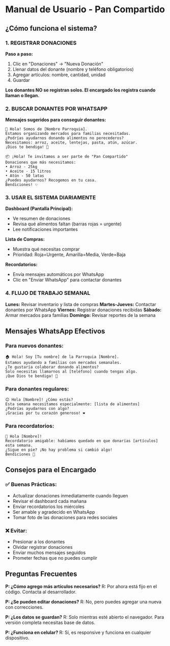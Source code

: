 # Manual de Usuario - Pan Compartido

## ¿Cómo funciona el sistema?

### 1. REGISTRAR DONACIONES
**Paso a paso:**
1. Clic en "Donaciones" → "Nueva Donación"
2. Llenar datos del donante (nombre y teléfono obligatorios)
3. Agregar artículos: nombre, cantidad, unidad
4. Guardar

**Los donantes NO se registran solos. El encargado los registra cuando llaman o llegan.**

### 2. BUSCAR DONANTES POR WHATSAPP
**Mensajes sugeridos para conseguir donantes:**

```
🙏 Hola! Somos de [Nombre Parroquia]. 
Estamos organizando mercados para familias necesitadas.
¿Podrías ayudarnos donando alimentos no perecederos?
Necesitamos: arroz, aceite, lentejas, pasta, atún, azúcar.
¡Dios te bendiga! 🙏
```

```
📦 ¡Hola! Te invitamos a ser parte de "Pan Compartido"
Donaciones que más necesitamos:
• Arroz - 25kg
• Aceite - 15 litros  
• Atún - 50 latas
¿Puedes ayudarnos? Recogemos en tu casa.
Bendiciones! ✨
```

### 3. USAR EL SISTEMA DIARIAMENTE

**Dashboard (Pantalla Principal):**
- Ve resumen de donaciones
- Revisa qué alimentos faltan (barras rojas = urgente)
- Lee notificaciones importantes

**Lista de Compras:**
- Muestra qué necesitas comprar
- Prioridad: Roja=Urgente, Amarilla=Media, Verde=Baja

**Recordatorios:**
- Envía mensajes automáticos por WhatsApp
- Clic en "Enviar WhatsApp" para contactar donantes

### 4. FLUJO DE TRABAJO SEMANAL

**Lunes:** Revisar inventario y lista de compras
**Martes-Jueves:** Contactar donantes por WhatsApp
**Viernes:** Registrar donaciones recibidas
**Sábado:** Armar mercados para familias
**Domingo:** Revisar reportes de la semana

## Mensajes WhatsApp Efectivos

### Para nuevos donantes:
```
🏠 Hola! Soy [Tu nombre] de la Parroquia [Nombre].
Estamos ayudando a familias con mercados semanales.
¿Te gustaría colaborar donando alimentos?
Solo necesitas llamarnos al [teléfono] cuando tengas algo.
¡Que Dios te bendiga! 🙏
```

### Para donantes regulares:
```
😊 Hola [Nombre]! ¿Cómo estás?
Esta semana necesitamos especialmente: [lista de alimentos]
¿Podrías ayudarnos con algo?
¡Gracias por tu corazón generoso! ❤️
```

### Para recordatorios:
```
📅 Hola [Nombre]! 
Recordatorio amigable: habíamos quedado en que donarías [artículos] esta semana.
¿Sigue en pie? ¡No hay problema si cambió algo!
Bendiciones 🙏
```

## Consejos para el Encargado

### ✅ Buenas Prácticas:
- Actualizar donaciones inmediatamente cuando lleguen
- Revisar el dashboard cada mañana
- Enviar recordatorios los miércoles
- Ser amable y agradecido en WhatsApp
- Tomar foto de las donaciones para redes sociales

### ❌ Evitar:
- Presionar a los donantes
- Olvidar registrar donaciones
- Enviar muchos mensajes seguidos
- Prometer fechas que no puedes cumplir

## Preguntas Frecuentes

**P: ¿Cómo agrego más artículos necesarios?**
R: Por ahora está fijo en el código. Contacta al desarrollador.

**P: ¿Se pueden editar donaciones?**
R: No, pero puedes agregar una nueva con correcciones.

**P: ¿Los datos se guardan?**
R: Solo mientras esté abierto el navegador. Para versión completa necesitas base de datos.

**P: ¿Funciona en celular?**
R: Sí, es responsive y funciona en cualquier dispositivo.